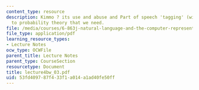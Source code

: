 ```yaml
---
content_type: resource
description: Kimmo ? its use and abuse and Part of speech 'tagging' (with sneaky intro
  to probability theory that we need.
file: /media/courses/6-863j-natural-language-and-the-computer-representation-of-knowledge-spring-2003/53fd409787f433f1a014a1ad40fe50ff_lecture4bw_03.pdf
file_type: application/pdf
learning_resource_types:
- Lecture Notes
ocw_type: OCWFile
parent_title: Lecture Notes
parent_type: CourseSection
resourcetype: Document
title: lecture4bw_03.pdf
uid: 53fd4097-87f4-33f1-a014-a1ad40fe50ff
---
```

